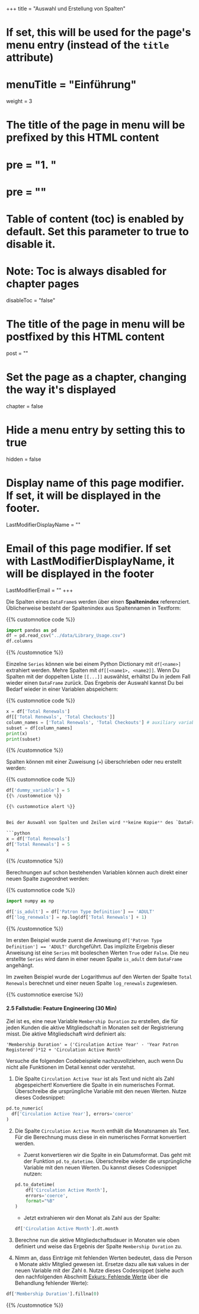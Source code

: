 +++
title = "Auswahl und Erstellung von Spalten"
# If set, this will be used for the page's menu entry (instead of the `title` attribute)
# menuTitle = "Einführung"
weight = 3
# The title of the page in menu will be prefixed by this HTML content
# pre = "<b>1. </b>"
# pre = "<i class='fab fa-github'></i>"
# Table of content (toc) is enabled by default. Set this parameter to true to disable it.
# Note: Toc is always disabled for chapter pages
disableToc = "false"

# The title of the page in menu will be postfixed by this HTML content
post = ""
# Set the page as a chapter, changing the way it's displayed
chapter = false
# Hide a menu entry by setting this to true
hidden = false
# Display name of this page modifier. If set, it will be displayed in the footer.
LastModifierDisplayName = ""
# Email of this page modifier. If set with LastModifierDisplayName, it will be displayed in the footer
LastModifierEmail = ""
+++

Die Spalten eines `DataFrame`s werden über einen **Spaltenindex** referenziert. Üblicherweise besteht der Spaltenindex aus Spaltennamen in Textform:

{{% customnotice code %}}
```python
import pandas as pd
df = pd.read_csv("../data/Library_Usage.csv")
df.columns
```
{{% /customnotice %}}

Einzelne `Series` können wie bei einem Python Dictionary mit `df[<name>]` extrahiert werden. Mehre Spalten mit `df[[<name1>, <name2]]`. Wenn Du Spalten mit der doppelten Liste `[[...]]` auswählst, erhältst Du in jedem Fall wieder einen `DataFrame` zurück. Das Ergebnis der Auswahl kannst Du bei Bedarf wieder in einer Variablen abspeichern:

{{% customnotice code %}}
```python
x = df['Total Renewals']
df[['Total Renewals', 'Total Checkouts']]
column_names = ['Total Renewals', 'Total Checkouts'] # auxiliary variable
subset = df[column_names]
print(x)
print(subset)
```
{{% /customnotice %}}

Spalten können mit einer Zuweisung (`=`) überschrieben oder neu erstellt werden:

{{% customnotice code %}}
```python
df['dummy_variable'] = 5
{{% /customnotice %}}

{{% customnotice alert %}}


Bei der Auswahl von Spalten und Zeilen wird **keine Kopie** des `DataFrame`s  oder der `Series` erstellt, sondern nur eine **Referenz** auf die ursprüngliche Tabelle. Wenn Du Daten in der ursprünglichen Tabelle änderst, so ändert sich auch die Referenz:

```python
x = df['Total Renewals']
df['Total Renewals'] = 5
x
```

{{% /customnotice %}}

Berechnungen auf schon bestehenden Variablen können auch direkt einer neuen Spalte zugeordnet werden:


{{% customnotice code %}}
```python
import numpy as np

df['is_adult'] = df['Patron Type Definition'] == 'ADULT'
df['log_renewals'] = np.log(df['Total Renewals'] + 1)
```
{{% /customnotice %}}

Im ersten Beispiel wurde zuerst die Anweisung `df['Patron Type Definition'] == 'ADULT'` durchgeführt. Das implizite Ergebnis dieser Anweisung ist eine `Series` mit booleschen Werten `True` oder `False`. Die neu erstellte `Series` wird dann in einer neuen Spalte `is_adult` dem `DataFrame` angehängt.

Im zweiten Beispiel wurde der Logarithmus auf den Werten der Spalte `Total Renewals` berechnet und einer neuen Spalte `log_renewals` zugewiesen.


{{% customnotice exercise %}}

#### 2.5 Fallstudie: Feature Engineering (30 Min)

Ziel ist es, eine neue Variable `Membership Duration` zu erstellen, die für jeden Kunden die aktive Mitgliedschaft in Monaten seit der Registrierung misst. Die aktive Mitgliedschaft wird definiert als:

```shell
'Membership Duration' = ('Circulation Active Year' - 'Year Patron Registered')*12 + 'Circulation Active Month'
```

Versuche die folgenden Codebeispiele nachzuvollziehen, auch wenn Du nicht alle Funktionen im Detail kennst oder verstehst. 


1. Die Spalte `Circulation Active Year` ist als Text und nicht als Zahl abgespeichert! Konvertiere die Spalte in ein numerisches Format. Überschreibe die ursprüngliche Variable mit den neuen Werten. Nutze dieses Codesnippet:


```python
pd.to_numeric(
  df['Circulation Active Year'], errors='coerce'
)
```


2. Die Spalte `Circulation Active Month` enthält die Monatsnamen als Text. Für die Berechnung muss diese in ein numerisches Format konvertiert werden. 
  
    - Zuerst konvertieren wir die Spalte in ein Datumsformat. Das geht mit der Funktion `pd.to_datetime`. Überschreibe wieder die ursprüngliche Variable mit den neuen Werten. Du kannst dieses Codesnippet nutzen:

    ```python
    pd.to_datetime(
        df['Circulation Active Month'],
        errors='coerce',
        format="%B"
    )
    ```

    - Jetzt extrahieren wir den Monat als Zahl aus der Spalte: 


    ```python
    df['Circulation Active Month'].dt.month
    ```


  3. Berechne nun die aktive Mitgliedschaftsdauer in Monaten wie oben definiert und weise das Ergebnis der Spalte `Membership Duration` zu. 

  4. Nimm an, dass Einträge mit fehlenden Werten bedeutet, dass die Person `0` Monate aktiv Mitglied gewesen ist. Ersetze dazu alle `NaN` values in der neuen Variable mit der Zahl `0`. Nutze dieses Codesnippet (siehe auch den nachfolgenden Abschnitt [Exkurs: Fehlende Werte](/2022-2023-ZK_Data_Librarian_Modul_3/basics/pandas/na/) über die Behandlung fehlender Werte):

```python
df['Membership Duration'].fillna(0)
```

{{% /customnotice %}}
